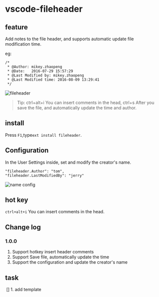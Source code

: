 # vscode-fileheader

## feature

Add notes to the file header, and supports automatic update file modification time.

eg:

```
/*
 * @Author: mikey.zhaopeng
 * @Date:   2016-07-29 15:57:29
 * @Last Modified by: mikey.zhaopeng
 * @Last Modified time: 2016-08-09 13:29:41
 */
```

![fileheader](https://github.com/zhaopengme/vscode-fileheader/raw/master/fileheader.gif)

> Tip: ctrl+alt+i You can insert comments in the head, ctrl+s After you save the file, and automatically update the time and author.

## install

Press `F1`,type`ext install fileheader`.

## Configuration

In the User Settings inside, set and modify the creator's name.

```
"fileheader.Author": "tom",
"fileheader.LastModifiedBy": "jerry"
```

![name config](https://github.com/zhaopengme/vscode-fileheader/raw/master/name.jpg)

## hot key

`ctrl+alt+i` You can insert comments in the head.

## Change log

### 1.0.0

1. Support hotkey insert header comments
2. Support Save file, automatically update the time
3. Support the configuration and update the creator's name

## task

 [] 1. add template 

